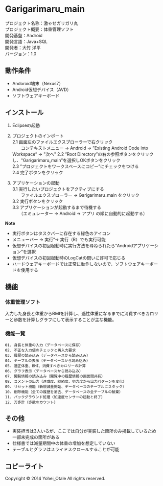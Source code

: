 Garigarimaru_main
======================

プロジェクト名称：激ゃせガリガリ丸  
プロジェクト概要：体重管理ソフト  
開発基盤：Android  
開発言語：Java+SQL  
開発者：大竹 洋平  
バージョン：1.0

動作条件
------

+ Andoroid端末（Nexus7）
+ Android仮想デバイス（AVD）
+ ソフトウェアキーボード


インストール
----------------

1. Eclipseの起動  
2. プロジェクトのインポート  
2.1 画面左のファイルエクスプローラーで右クリック  
　　コンテキストメニュー -> Android -> ”Existing Android Code Into Workspace” -> "次へ"
2.2 ”Root Directory”の右の参照ボタンをクリックし、"Garigarimaru_main”を選択しOKボタンをクリック  
2.3 ”プロジェクトをワークスペースにコピー”にチェックをつける  
2.4 完了ボタンをクリック

3. アプリケーションの起動  
3.1 実行したいプロジェクトをアクティブにする  
　　ファイルエクスプローラー -> Garigarimaru_main をクリック  
3.2 実行ボタンをクリック  
3.3 アプリケーションが起動するまで待機する  
　　（エミュレーター -> Android -> アプリ の順に自動的に起動する）

**Note**  

+ 実行ボタンはタスクバーに存在する緑色のアイコン  
+ メニューバー -> 実行”-> 実行（R）でも実行可能  
+ 仮想デバイスの初回起動時に実行方法を尋ねられたら”Androidアプリケーション”を選択  
+ 仮想デバイスの初回起動時のLogCatの問いに許可で応じる  
+ ハードウェアキーボードでは正常に動作しないので、ソフトウェアキーボードを使用する  


機能
--------
### 体重管理ソフト
入力した身長と体重からBMIを計算し、適性体重になるまでに消費すべきカロリーと歩数を計算しグラフにして表示することが主な機能。  


### 機能一覧

    01. 身長と体重の入力（データベースに保存）
    02. 不正な入力値のチェックと再入力要求
    03. 履歴の読み込み（データベースから読み込み）
    04. テーブルの表示（データベースから読み込み）
    05. 適正体重、BMI、消費すべきカロリーの計算
    06. グラフ表示（データベースから読み込み）
    07. 閲覧情報の読み込み（閲覧中の履歴情報の画面間共有）
    08. コメントの出力（達成度、継続度、努力度から出力パターンを変化）
    09. リセット機能（新規減量開始、データベースのテーブルにスタック）
    10. 削除機能（全ての履歴を消去、データベースの全テーブルの破棄）
    11. バックグラウンド処理（加速度センサーの起動と終了）
    12. 万歩計（歩数のカウント）


その他
----------
+ 実装担当は3人いるが、ここでは自分が実装した箇所のみ掲載しているため一部未完成の箇所がある
+ 仕様書では減量期間中の体重の増加を想定していない
+ テーブルとグラフはスライドスクロールすることが可能

 
コピーライト
----------
Copyright &copy; 2014 Yohei_Otale All rights reserved.
